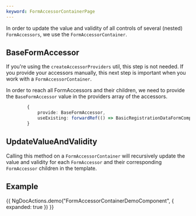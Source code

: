 ```yaml
---
keyword: FormAccessorContainerPage
---
```


In order to update the value and validity of all controls of several (nested) `FormAccessors`, we use the `FormAccessorContainer`.

## BaseFormAccessor

If you're using the `createAccessorProviders` util, this step is not needed. If you provide your accessors manually, this next step is important when you work with a `FormAccessorContainer`.

In order to reach all FormAccessors and their children, we need to provide the `BaseFormAccessor` value in the providers array of the accessors.

```ts
		{
			provide: BaseFormAccessor,
			useExisting: forwardRef(() => BasicRegistrationDataFormComponent)
		}
```

## UpdateValueAndValidity

Calling this method on a `FormAccessorContainer` will recursively update the value and validity for each `FormAccessor` and their corresponding `FormAccessor` children in the template.

## Example

{{ NgDocActions.demo("FormAccessorContainerDemoComponent", { expanded: true }) }}
